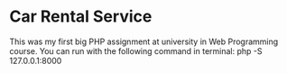 # Car Rental Service
This was my first big PHP assignment at university in Web Programming course.
You can run with the following command in terminal: php -S 127.0.0.1:8000 


